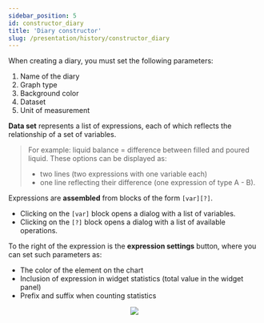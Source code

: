 ```yaml
---
sidebar_position: 5
id: constructor_diary
title: 'Diary constructor'
slug: /presentation/history/constructor_diary
---
```


When creating a diary, you must set the following parameters:
1. Name of the diary
2. Graph type
3. Background color
4. Dataset
5. Unit of measurement
   
**Data set** represents a list of expressions, each of which reflects the relationship of a set of variables.
> For example: liquid balance = difference between filled and poured liquid.
> These options can be displayed as:
> * two lines (two expressions with one variable each)
> * one line reflecting their difference (one expression of type A - B).

Expressions are **assembled** from blocks of the form `[var][?]`.
* Clicking on the `[var]` block opens a dialog with a list of variables.
* Clicking on the `[?]` block opens a dialog with a list of available operations.

To the right of the expression is the **expression settings** button, where you can set such parameters as:
* The color of the element on the chart
* Inclusion of expression in widget statistics (total value in the widget panel)
* Prefix and suffix when counting statistics

<div align="center"><img type="imgscreen" src="/wellness_doc/img/presentation/constructors/diary/diaryConstructors.png"/></div>
